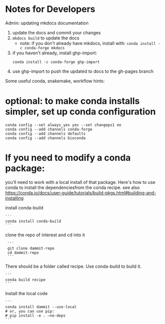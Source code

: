 # Notes for Developers

Admin: updating mkdocs documentation

1. update the docs and commit your changes
2. `mkdocs build` to update the docs
    * note: if you don't already have mkdocs, install with:
    `conda install -c conda-forge mkdocs`
3. if you haven't already, install ghp-import:
    ```
    conda install -c conda-forge ghp-import
    ```
4. use ghp-import to push the updated to docs to the  gh-pages branch

Some useful conda, snakemake, workflow hints:

# optional: to make conda installs simpler, set up conda configuration
    conda config --set always_yes yes --set changeps1 no
    conda config --add channels conda-forge
    conda config --add channels defaults
    conda config --add channels bioconda

# If you need to modify a conda package:

 you'll need to work with a local install of that package. 
 Here's how to use conda to install the dependenciesfrom the conda recipe.
 see also https://conda.io/docs/user-guide/tutorials/build-pkgs.html#building-and-installing

 install conda-build  

    ```
    conda install conda-build
    ```

 clone the repo of interest and cd into it  
     
     ```
     git clone dammit-repo
     cd dammit-repo
     ```

 There should be a folder called recipe. 
 Use conda-build to build it.  
    
    ``` 
    conda build recipe
    ```

 Install the local code  
    
    ```
    conda install dammit --use-local
    # or, you can use pip:
    # pip install -e . —no-deps
    ```
